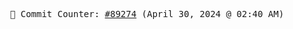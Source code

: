 <p align="center">
    <samp>
        📮 Commit Counter: <a href="https://github.com/Javascript-void0/Javascript-void0/commits/main">#89274</a> (April 30, 2024 @ 02:40 AM)
    </samp>
</p>